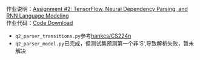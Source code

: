 作业说明：[Assignment #2: TensorFlow, Neural Dependency Parsing, and RNN Language Modeling](http://web.stanford.edu/class/cs224n/assignment2/index.html)  
作业代码：[Code Download](http://web.stanford.edu/class/cs224n/assignment2/assignment2.zip)

- `q2_parser_transitions.py`参考[hankcs/CS224n](https://github.com/hankcs/CS224n/blob/master/assignment2/q2_parser_transitions.py#L85)
- `q2_parser_model.py`已完成，但测试集预测第一个非'S',导致解析失败，暂未解决
